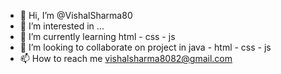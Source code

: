 - 👋 Hi, I’m @VishalSharma80
- 👀 I’m interested in ...
- 🌱 I’m currently learning html - css - js
- 💞️ I’m looking to collaborate on project in java - html - css - js
- 📫 How to reach me vishalsharma8082@gmail.com

<!---
VishalSharma80/VishalSharma80 is a ✨ special ✨ repository because its `README.md` (this file) appears on your GitHub profile.
You can click the Preview link to take a look at your changes.
--->
